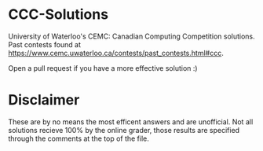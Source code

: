 # CCC-Solutions
University of Waterloo's CEMC: Canadian Computing Competition solutions. Past contests found at https://www.cemc.uwaterloo.ca/contests/past_contests.html#ccc. 

Open a pull request if you have a more effective solution :)

# Disclaimer
These are by no means the most efficent answers and are unofficial. Not all solutions recieve 100% by the online grader, those results are specified through the comments at the top of the file.

